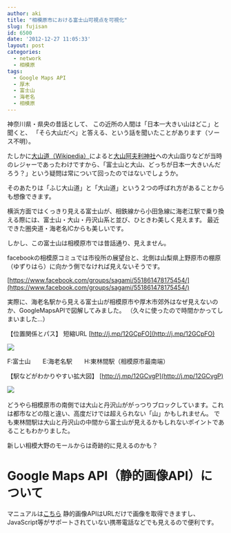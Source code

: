 ```yaml
---
author: aki
title: "相模原市における富士山可視点を可視化"
slug: fujisan
id: 6500
date: '2012-12-27 11:05:33'
layout: post
categories:
  - network
  - 相模原
tags:
  - Google Maps API
  - 厚木
  - 富士山
  - 海老名
  - 相模原
---
```


神奈川県・県央の昔話として、 この近所の人間は「日本一大きい山はどこ」と聞くと、 「そら大山だべ」と答える、という話を聞いたことがあります（ソース不明）。

たしかに[大山道（Wikipedia）](http://ja.wikipedia.org/wiki/%E5%A4%A7%E5%B1%B1%E9%81%93)によると[大山阿夫利神社](http://ja.wikipedia.org/wiki/%E5%A4%A7%E5%B1%B1%E9%98%BF%E5%A4%AB%E5%88%A9%E7%A5%9E%E7%A4%BE "大山阿夫利神社")への大山詣りなどが当時のレジャーであったわけですから、「富士山と大山、どっちが日本一大きいんだろう？」という疑問は常について回ったのではないでしょうか。

そのあたりは「ふじ大山道」と「大山道」という２つの呼ばれ方があることからも想像できます。 

横浜方面ではくっきり見える富士山が、相鉄線から小田急線に海老江駅で乗り換える際には、富士山・大山・丹沢山系と並び、ひときわ美しく見えます。 最近できた圏央道・海老名ICからも美しいです。 

しかし、この富士山は相模原市では昔話通り、見えません。 

facebookの相模原コミュでは市役所の展望台と、北側は山梨県上野原市の棚原（ゆずりはら）に向かう側でなければ見えないそうです。

[https://www.facebook.com/groups/sagami/551861478175454/](https://www.facebook.com/groups/sagami/551861478175454/)

実際に、海老名駅から見える富士山が相模原市や厚木市郊外はなぜ見えないのか、GoogleMapsAPIで図解してみました。 
（久々に使ったので時間かかってしまいました…） 

【位置関係とパス】
短縮URL [http://j.mp/12GCpFO](http://j.mp/12GCpFO) 

![](http://maps.google.com/maps/api/staticmap?center=%E5%8D%97%E8%B6%B3%E6%9F%84%E5%B8%82,japan&zoom=10&size=640x500&sensor=false&markers=color:blue%7Clabel:E%7C35.454247,139.389355&markers=color:red%7Clabel:F%7C35.360557,138.727777&markers=color:green%7Clabel:H%7C35.520517,139.43889&path=color:0x0000ff|weight:5|35.454247,139.389355|35.360557,138.727777|35.520517,139.43889)

F:富士山　　E:海老名駅　　H:東林間駅（相模原市最南端） 

【駅などがわかりやすい拡大図】 [http://j.mp/12GCvgP](http://j.mp/12GCvgP)

![](http://maps.google.com/maps/api/staticmap?center=%E6%B5%B7%E8%80%81%E5%90%8D%E9%A7%85,japan&zoom=12&size=640x640&sensor=false&markers=color:blue%7Clabel:E%7C35.454247,139.389355&markers=color:red%7Clabel:F%7C35.360557,138.727777&markers=color:green%7Clabel:H%7C35.520517,139.43889&path=color:0x0000ff|weight:5|35.454247,139.389355|35.360557,138.727777|35.520517,139.43889)   

どうやら相模原市の南側では大山と丹沢山ががっつりブロックしています。これは都市などの陰と違い、高度だけでは超えられない「山」かもしれません。 でも東林間駅は大山と丹沢山の中間から富士山が見えるかもしれないポイントであることもわかりました。

新しい相模大野のモールからは奇跡的に見えるのかも？ 

# Google Maps API（静的画像API）について

マニュアルは[こちら](https://developers.google.com/maps/documentation/staticmaps/?hl=ja#Paths)
静的画像APIはURLだけで画像を取得できますし、JavaScript等がサポートされていない携帯電話などでも見えるので便利です。

